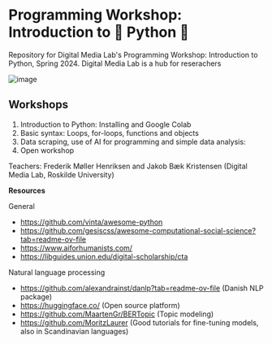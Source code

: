 # Programming Workshop: Introduction to 🐍 Python 🐍
Repository for Digital Media Lab's Programming Workshop: Introduction to Python, Spring 2024. Digital Media Lab is a hub for reserachers 

![image](https://github.com/Frederikmh90/python_workshop/assets/67645182/2b683e5b-5967-4470-99fb-7e6d6928d9fb)


## Workshops
1) Introduction to Python: Installing and Google Colab
2) Basic syntax: Loops, for-loops, functions and objects
3) Data scraping, use of AI for programming and simple data analysis:
4) Open workshop

Teachers: Frederik Møller Henriksen and Jakob Bæk Kristensen
(Digital Media Lab, Roskilde University)

**Resources**

General
* https://github.com/vinta/awesome-python
* https://github.com/gesiscss/awesome-computational-social-science?tab=readme-ov-file
* https://www.aiforhumanists.com/
* https://libguides.union.edu/digital-scholarship/cta


Natural language processing
* https://github.com/alexandrainst/danlp?tab=readme-ov-file (Danish NLP package)
* https://huggingface.co/ (Open source platform)
* https://github.com/MaartenGr/BERTopic (Topic modeling)
* https://github.com/MoritzLaurer (Good tutorials for fine-tuning models, also in Scandinavian languages)
